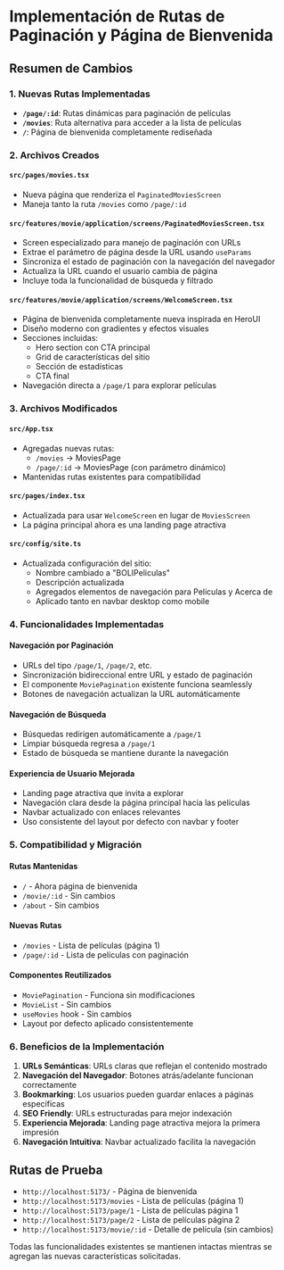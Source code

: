 # Implementación de Rutas de Paginación y Página de Bienvenida

## Resumen de Cambios

### 1. Nuevas Rutas Implementadas
- **`/page/:id`**: Rutas dinámicas para paginación de películas
- **`/movies`**: Ruta alternativa para acceder a la lista de películas
- **`/`**: Página de bienvenida completamente rediseñada

### 2. Archivos Creados

#### `src/pages/movies.tsx`
- Nueva página que renderiza el `PaginatedMoviesScreen`
- Maneja tanto la ruta `/movies` como `/page/:id`

#### `src/features/movie/application/screens/PaginatedMoviesScreen.tsx`
- Screen especializado para manejo de paginación con URLs
- Extrae el parámetro de página desde la URL usando `useParams`
- Sincroniza el estado de paginación con la navegación del navegador
- Actualiza la URL cuando el usuario cambia de página
- Incluye toda la funcionalidad de búsqueda y filtrado

#### `src/features/movie/application/screens/WelcomeScreen.tsx`
- Página de bienvenida completamente nueva inspirada en HeroUI
- Diseño moderno con gradientes y efectos visuales
- Secciones incluidas:
  - Hero section con CTA principal
  - Grid de características del sitio
  - Sección de estadísticas
  - CTA final
- Navegación directa a `/page/1` para explorar películas

### 3. Archivos Modificados

#### `src/App.tsx`
- Agregadas nuevas rutas:
  - `/movies` → MoviesPage
  - `/page/:id` → MoviesPage (con parámetro dinámico)
- Mantenidas rutas existentes para compatibilidad

#### `src/pages/index.tsx`
- Actualizada para usar `WelcomeScreen` en lugar de `MoviesScreen`
- La página principal ahora es una landing page atractiva

#### `src/config/site.ts`
- Actualizada configuración del sitio:
  - Nombre cambiado a "BOLIPeliculas"
  - Descripción actualizada
  - Agregados elementos de navegación para Películas y Acerca de
  - Aplicado tanto en navbar desktop como mobile

### 4. Funcionalidades Implementadas

#### Navegación por Paginación
- URLs del tipo `/page/1`, `/page/2`, etc.
- Sincronización bidireccional entre URL y estado de paginación
- El componente `MoviePagination` existente funciona seamlessly
- Botones de navegación actualizan la URL automáticamente

#### Navegación de Búsqueda
- Búsquedas redirigen automáticamente a `/page/1`
- Limpiar búsqueda regresa a `/page/1`
- Estado de búsqueda se mantiene durante la navegación

#### Experiencia de Usuario Mejorada
- Landing page atractiva que invita a explorar
- Navegación clara desde la página principal hacia las películas
- Navbar actualizado con enlaces relevantes
- Uso consistente del layout por defecto con navbar y footer

### 5. Compatibilidad y Migración

#### Rutas Mantenidas
- `/` - Ahora página de bienvenida
- `/movie/:id` - Sin cambios
- `/about` - Sin cambios

#### Nuevas Rutas
- `/movies` - Lista de películas (página 1)
- `/page/:id` - Lista de películas con paginación

#### Componentes Reutilizados
- `MoviePagination` - Funciona sin modificaciones
- `MovieList` - Sin cambios
- `useMovies` hook - Sin cambios
- Layout por defecto aplicado consistentemente

### 6. Beneficios de la Implementación

1. **URLs Semánticas**: URLs claras que reflejan el contenido mostrado
2. **Navegación del Navegador**: Botones atrás/adelante funcionan correctamente
3. **Bookmarking**: Los usuarios pueden guardar enlaces a páginas específicas
4. **SEO Friendly**: URLs estructuradas para mejor indexación
5. **Experiencia Mejorada**: Landing page atractiva mejora la primera impresión
6. **Navegación Intuitiva**: Navbar actualizado facilita la navegación

## Rutas de Prueba

- `http://localhost:5173/` - Página de bienvenida
- `http://localhost:5173/movies` - Lista de películas (página 1)
- `http://localhost:5173/page/1` - Lista de películas página 1
- `http://localhost:5173/page/2` - Lista de películas página 2
- `http://localhost:5173/movie/:id` - Detalle de película (sin cambios)

Todas las funcionalidades existentes se mantienen intactas mientras se agregan las nuevas características solicitadas.

